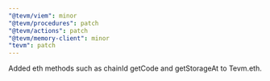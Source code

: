 ```yaml
---
"@tevm/viem": minor
"@tevm/procedures": patch
"@tevm/actions": patch
"@tevm/memory-client": minor
"tevm": patch
---
```


Added eth methods such as chainId getCode and getStorageAt to Tevm.eth.
